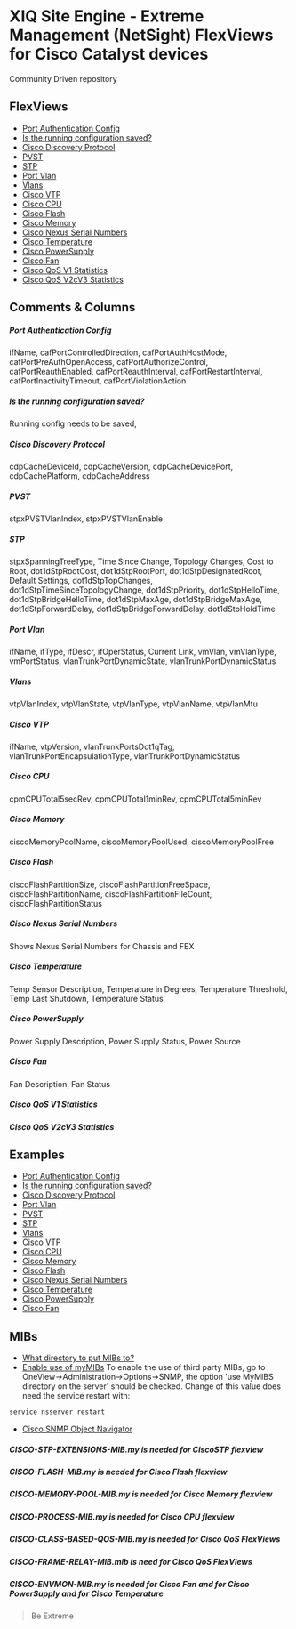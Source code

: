 # XIQ Site Engine - Extreme Management (NetSight) FlexViews for Cisco Catalyst devices

Community Driven repository

## FlexViews
* [Port Authentication Config](tpl/CiscoAuth.tpl)
* [Is the running configuration saved?](tpl/CiscoConfig.tpl)
* [Cisco Discovery Protocol](tpl/CiscoDP.tpl)
* [PVST](tpl/CiscoPVST.tpl)
* [STP](tpl/CiscoSTP.tpl)
* [Port Vlan](tpl/CiscoPVID.tpl)
* [Vlans](tpl/CiscoVLANs.tpl)
* [Cisco VTP](tpl/CiscoVTP.tpl)
* [Cisco CPU](tpl/CiscoCPU.tpl)
* [Cisco Flash](tpl/CiscoFlash.tpl)
* [Cisco Memory](tpl/CiscoMemory.tpl)
* [Cisco Nexus Serial Numbers](tpl/CiscoNexusSerials.tpl)
* [Cisco Temperature](tpl/Cisco_Temperature.tpl)
* [Cisco PowerSupply](tpl/Cisco_PowerSupply.tpl)
* [Cisco Fan](tpl/Cisco_Fan.tpl)
* [Cisco QoS V1 Statistics](tpl/CiscoQoSV1Statistics.tpl)
* [Cisco QoS V2cV3 Statistics](tpl/CiscoQoSV2cV3Statistics.tpl)

## Comments & Columns
##### Port Authentication Config
ifName, cafPortControlledDirection, cafPortAuthHostMode, cafPortPreAuthOpenAccess, cafPortAuthorizeControl, cafPortReauthEnabled, cafPortReauthInterval, cafPortRestartInterval, cafPortInactivityTimeout, cafPortViolationAction

##### Is the running configuration saved?
Running config needs to be saved,

##### Cisco Discovery Protocol
cdpCacheDeviceId, cdpCacheVersion, cdpCacheDevicePort, cdpCachePlatform, cdpCacheAddress

##### PVST
stpxPVSTVlanIndex, stpxPVSTVlanEnable

##### STP
stpxSpanningTreeType, Time Since Change, Topology Changes, Cost to Root, dot1dStpRootCost, dot1dStpRootPort, dot1dStpDesignatedRoot, Default Settings, dot1dStpTopChanges, dot1dStpTimeSinceTopologyChange, dot1dStpPriority, dot1dStpHelloTime, dot1dStpBridgeHelloTime, dot1dStpMaxAge, dot1dStpBridgeMaxAge, dot1dStpForwardDelay, dot1dStpBridgeForwardDelay, dot1dStpHoldTime

##### Port Vlan
ifName, ifType, ifDescr, ifOperStatus, Current Link, vmVlan, vmVlanType, vmPortStatus, vlanTrunkPortDynamicState, vlanTrunkPortDynamicStatus

##### Vlans
vtpVlanIndex, vtpVlanState, vtpVlanType, vtpVlanName, vtpVlanMtu

##### Cisco VTP
ifName, vtpVersion, vlanTrunkPortsDot1qTag, vlanTrunkPortEncapsulationType, vlanTrunkPortDynamicStatus

##### Cisco CPU
cpmCPUTotal5secRev, cpmCPUTotal1minRev, cpmCPUTotal5minRev

##### Cisco Memory
ciscoMemoryPoolName, ciscoMemoryPoolUsed, ciscoMemoryPoolFree

##### Cisco Flash
ciscoFlashPartitionSize, ciscoFlashPartitionFreeSpace, ciscoFlashPartitionName, ciscoFlashPartitionFileCount, ciscoFlashPartitionStatus

##### Cisco Nexus Serial Numbers
Shows Nexus Serial Numbers for Chassis and FEX

##### Cisco Temperature
Temp Sensor Description, Temperature in Degrees, Temperature Threshold, Temp Last Shutdown, Temperature Status

##### Cisco PowerSupply
Power Supply Description, Power Supply Status, Power Source

##### Cisco Fan
Fan Description, Fan Status

##### Cisco QoS V1 Statistics

##### Cisco QoS V2cV3 Statistics


## Examples
* [Port Authentication Config](sample/CiscoAuth.png)
* [Is the running configuration saved?](sample/CiscoConfig.png)
* [Cisco Discovery Protocol](sample/CiscoDPneighbor.png)
* [Port Vlan](sample/CiscoPVID.png)
* [PVST](sample/CiscoPVST.png)
* [STP](sample/CiscoSTP.png)
* [Vlans](sample/CiscoVlans.png)
* [Cisco VTP](sample/CiscoVTP.png)
* [Cisco CPU](sample/CiscoCPU.png)
* [Cisco Memory](sample/CiscoMemory.png)
* [Cisco Flash](sample/CiscoFlash.png)
* [Cisco Nexus Serial Numbers](sample/CiscoNexusSerial.png)
* [Cisco Temperature](sample/Cisco_Temperature.PNG)
* [Cisco PowerSupply](sample/Cisco_PowerSupply.PNG)
* [Cisco Fan](sample/Cisco_Fan.PNG)


## MIBs 
* [What directory to put MIBs to?](https://extremeportal.force.com/ExtrArticleDetail?an=000080448)
* [Enable use of myMIBs](https://emc.extremenetworks.com/content/oneview/docs/admin/options/docs/ov_admin_options_snmp.html)
To enable the use of third party MIBs, go to OneView->Administration->Options->SNMP, the option 'use MyMIBS directory on the server' should be checked. Change of this value does need the service restart with:
```bash
service nsserver restart
```
* [Cisco SNMP Object Navigator](http://snmp.cloudapps.cisco.com/Support/SNMP/do/BrowseOID.do)

##### CISCO-STP-EXTENSIONS-MIB.my is needed for CiscoSTP flexview

##### CISCO-FLASH-MIB.my is needed for Cisco Flash flexview

##### CISCO-MEMORY-POOL-MIB.my is needed for Cisco Memory flexview

##### CISCO-PROCESS-MIB.my is needed for Cisco CPU flexview

##### CISCO-CLASS-BASED-QOS-MIB.my is needed for Cisco QoS FlexViews

##### CISCO-FRAME-RELAY-MIB.mib is need for Cisco QoS FlexViews

##### CISCO-ENVMON-MIB.my is needed for Cisco Fan and for Cisco PowerSupply and for Cisco Temperature
 
>Be Extreme